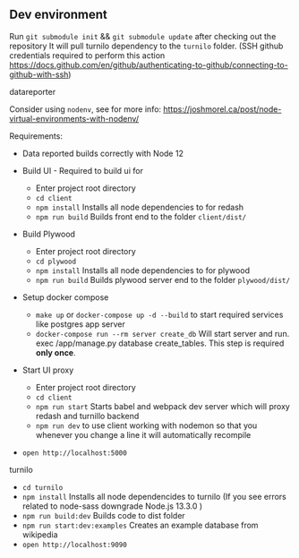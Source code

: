 ## Dev environment

Run `git submodule init` && `git submodule update` after checking out the repository
It will pull turnilo dependency to the `turnilo` folder.
(SSH github credentials required to perform this action
https://docs.github.com/en/github/authenticating-to-github/connecting-to-github-with-ssh)

datareporter

Consider using `nodenv`, see for more info:
https://joshmorel.ca/post/node-virtual-environments-with-nodenv/

Requirements:
* Data reported builds correctly with Node 12

* Build UI - Required to build ui for
    * Enter project root directory
    * `cd client`
    * `npm install` Installs all node dependencies to for redash
    * `npm run build` Builds front end to  the folder `client/dist/`

* Build Plywood
    * Enter project root directory
    * `cd plywood`
    * `npm install` Installs all node dependencies to for plywood
    * `npm run build` Builds plywood server end to  the folder `plywood/dist/`

* Setup docker compose
    * `make up` or `docker-compose up -d --build`  to start required services like postgres app server
    * `docker-compose run --rm server create_db`  Will start server and run. exec /app/manage.py database create_tables.
      This step is required **only once**.


* Start UI proxy
    * Enter project root directory
    * `cd client`
    * `npm run start`  Starts babel and webpack dev server which  will proxy  redash and turnillo backend
    * `npm run dev` to use client working with nodemon so that you whenever you change a line it will automatically recompile

* `open http://localhost:5000`



turnilo

* `cd turnilo`
* `npm install`  Installs all node dependencides to  turnilo (If you see errors related to node-sass  downgrade Node.js 13.3.0 )
* `npm run build:dev` Builds code  to dist folder
* `npm run start:dev:examples` Creates an example database  from wikipedia
* `open http://localhost:9090`
